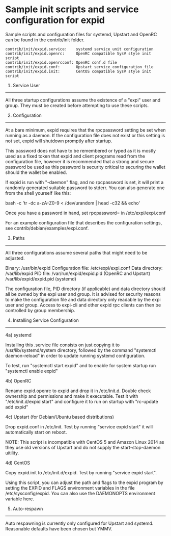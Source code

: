 Sample init scripts and service configuration for expid
==========================================================

Sample scripts and configuration files for systemd, Upstart and OpenRC
can be found in the contrib/init folder.

    contrib/init/expid.service:    systemd service unit configuration
    contrib/init/expid.openrc:     OpenRC compatible SysV style init script
    contrib/init/expid.openrcconf: OpenRC conf.d file
    contrib/init/expid.conf:       Upstart service configuration file
    contrib/init/expid.init:       CentOS compatible SysV style init script

1. Service User
---------------------------------

All three startup configurations assume the existence of a "expi" user
and group.  They must be created before attempting to use these scripts.

2. Configuration
---------------------------------

At a bare minimum, expid requires that the rpcpassword setting be set
when running as a daemon.  If the configuration file does not exist or this
setting is not set, expid will shutdown promptly after startup.

This password does not have to be remembered or typed as it is mostly used
as a fixed token that expid and client programs read from the configuration
file, however it is recommended that a strong and secure password be used
as this password is security critical to securing the wallet should the
wallet be enabled.

If expid is run with "-daemon" flag, and no rpcpassword is set, it will
print a randomly generated suitable password to stderr.  You can also
generate one from the shell yourself like this:

bash -c 'tr -dc a-zA-Z0-9 < /dev/urandom | head -c32 && echo'

Once you have a password in hand, set rpcpassword= in /etc/expi/expi.conf

For an example configuration file that describes the configuration settings,
see contrib/debian/examples/expi.conf.

3. Paths
---------------------------------

All three configurations assume several paths that might need to be adjusted.

Binary:              /usr/bin/expid
Configuration file:  /etc/expi/expi.conf
Data directory:      /var/lib/expid
PID file:            /var/run/expid/expid.pid (OpenRC and Upstart)
                     /var/lib/expid/expid.pid (systemd)

The configuration file, PID directory (if applicable) and data directory
should all be owned by the expi user and group.  It is advised for security
reasons to make the configuration file and data directory only readable by the
expi user and group.  Access to expi-cli and other expid rpc clients
can then be controlled by group membership.

4. Installing Service Configuration
-----------------------------------

4a) systemd

Installing this .service file consists on just copying it to
/usr/lib/systemd/system directory, followed by the command
"systemctl daemon-reload" in order to update running systemd configuration.

To test, run "systemctl start expid" and to enable for system startup run
"systemctl enable expid"

4b) OpenRC

Rename expid.openrc to expid and drop it in /etc/init.d.  Double
check ownership and permissions and make it executable.  Test it with
"/etc/init.d/expid start" and configure it to run on startup with
"rc-update add expid"

4c) Upstart (for Debian/Ubuntu based distributions)

Drop expid.conf in /etc/init.  Test by running "service expid start"
it will automatically start on reboot.

NOTE: This script is incompatible with CentOS 5 and Amazon Linux 2014 as they
use old versions of Upstart and do not supply the start-stop-daemon uitility.

4d) CentOS

Copy expid.init to /etc/init.d/expid. Test by running "service expid start".

Using this script, you can adjust the path and flags to the expid program by
setting the EXPiD and FLAGS environment variables in the file
/etc/sysconfig/expid. You can also use the DAEMONOPTS environment variable here.

5. Auto-respawn
-----------------------------------

Auto respawning is currently only configured for Upstart and systemd.
Reasonable defaults have been chosen but YMMV.
